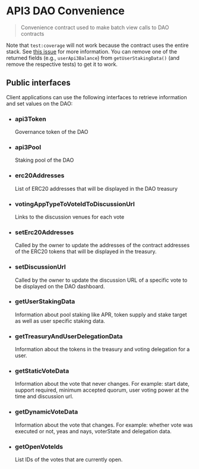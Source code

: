 # API3 DAO Convenience

> Convenience contract used to make batch view calls to DAO contracts

Note that `test:coverage` will not work because the contract uses the entire stack.
See [this issue](https://github.com/sc-forks/solidity-coverage/issues/417) for more information.
You can remove one of the returned fields (e.g., `userApi3Balance`) from `getUserStakingData()` (and remove the respective tests) to get it to work.

## Public interfaces

Client applications can use the following interfaces to retrieve information and set values on the DAO:

- ### api3Token

  Governance token of the DAO

- ### api3Pool

  Staking pool of the DAO

- ### erc20Addresses

  List of ERC20 addresses that will be displayed in the DAO treasury

- ### votingAppTypeToVoteIdToDiscussionUrl

  Links to the discussion venues for each vote

- ### setErc20Addresses

  Called by the owner to update the addresses of the contract addresses of the ERC20 tokens that will be displayed in the treasury.

- ### setDiscussionUrl

  Called by the owner to update the discussion URL of a specific vote to be displayed on the DAO dashboard.

- ### getUserStakingData

  Information about pool staking like APR, token supply and stake target as well as user specific staking data.

- ### getTreasuryAndUserDelegationData

  Information about the tokens in the treasury and voting delegation for a user.

- ### getStaticVoteData

  Information about the vote that never changes. For example: start date, support required, minimum accepted quorum, user voting power at the time and discussion url.

- ### getDynamicVoteData

  Information about the vote that changes. For example: whether vote was executed or not, yeas and nays, voterState and delegation data.

- ### getOpenVoteIds
  List IDs of the votes that are currently open.
